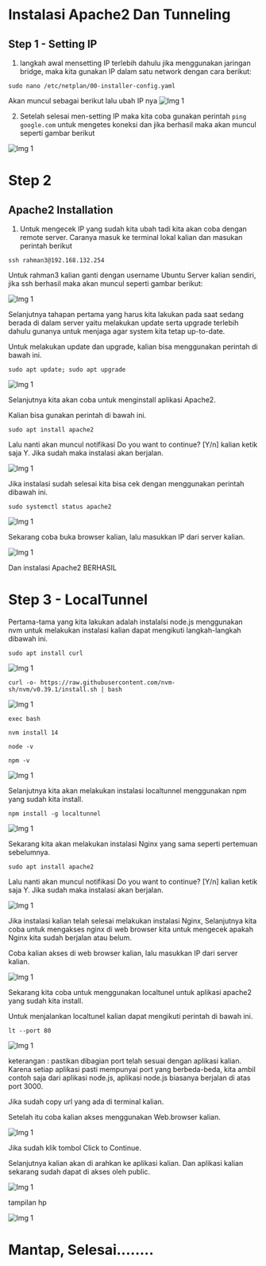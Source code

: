 # Instalasi Apache2 Dan Tunneling

## Step 1 - Setting IP

1. langkah awal mensetting IP terlebih dahulu jika menggunakan jaringan bridge, maka kita gunakan IP dalam satu network dengan cara berikut:

```
sudo nano /etc/netplan/00-installer-config.yaml
```
Akan muncul sebagai berikut lalu ubah IP nya
![Img 1](assets/2.png)

2. Setelah selesai men-setting IP maka kita coba gunakan perintah `ping google.com` untuk mengetes koneksi dan jika berhasil maka akan muncul seperti gambar berikut

![Img 1](assets/3.png)

# Step 2

## Apache2 Installation

1. Untuk mengecek IP yang sudah kita ubah tadi kita akan coba dengan remote server. Caranya masuk ke terminal lokal kalian dan masukan perintah berikut 

```
ssh rahman3@192.168.132.254
```
Untuk rahman3 kalian ganti dengan username Ubuntu Server kalian sendiri, jika ssh berhasil maka akan muncul seperti gambar berikut:

![Img 1](assets/4.png)

Selanjutnya tahapan pertama yang harus kita lakukan pada saat sedang berada di dalam server yaitu melakukan update serta upgrade terlebih dahulu gunanya untuk menjaga agar system kita tetap up-to-date.

Untuk melakukan update dan upgrade, kalian bisa menggunakan perintah di bawah ini.

```
sudo apt update; sudo apt upgrade
```

![Img 1](assets/5.png)

Selanjutnya kita akan coba untuk menginstall aplikasi Apache2.

Kalian bisa gunakan perintah di bawah ini.

```
sudo apt install apache2
```
Lalu nanti akan muncul notifikasi Do you want to continue? [Y/n] kalian ketik saja Y. Jika sudah maka instalasi akan berjalan.

![Img 1](assets/6.png)

Jika instalasi sudah selesai kita bisa cek dengan menggunakan perintah dibawah ini.

```
sudo systemctl status apache2
```

![Img 1](assets/7.png)

Sekarang coba buka browser kalian, lalu masukkan IP dari server kalian.

![Img 1](assets/8.png)

Dan instalasi Apache2 BERHASIL


# Step 3 - LocalTunnel

Pertama-tama yang kita lakukan adalah instalalsi node.js menggunakan nvm untuk melakukan instalasi kalian dapat mengikuti langkah-langkah dibawah ini.

```
sudo apt install curl
```

![Img 1](assets/9.png)

```
curl -o- https://raw.githubusercontent.com/nvm-sh/nvm/v0.39.1/install.sh | bash
```

![Img 1](assets/10.png)

```
exec bash
```

```
nvm install 14
```

```
node -v
```

```
npm -v
```

![Img 1](assets/11.png)



Selanjutnya kita akan melakukan instalasi localtunnel menggunakan npm yang sudah kita install.

```
npm install -g localtunnel
```

![Img 1](assets/12.png)

Sekarang kita akan melakukan instalasi Nginx yang sama seperti pertemuan sebelumnya.

```
sudo apt install apache2
```

Lalu nanti akan muncul notifikasi Do you want to continue? [Y/n] kalian ketik saja Y. Jika sudah maka instalasi akan berjalan.

![Img 1](assets/13.png)

Jika instalasi kalian telah selesai melakukan instalasi Nginx, Selanjutnya kita coba untuk mengakses nginx di web browser kita untuk mengecek apakah Nginx kita sudah berjalan atau belum.

Coba kalian akses di web browser kalian, lalu masukkan IP dari server kalian.

![Img 1](assets/14.png)

Sekarang kita coba untuk menggunakan localtunel untuk aplikasi apache2 yang sudah kita install.

Untuk menjalankan localtunel kalian dapat mengikuti perintah di bawah ini.

```
lt --port 80
```

![Img 1](assets/14.5.png)

keterangan : pastikan dibagian port telah sesuai dengan aplikasi kalian. Karena setiap aplikasi pasti mempunyai port yang berbeda-beda, kita ambil contoh saja dari aplikasi node.js, aplikasi node.js biasanya berjalan di atas port 3000.

Jika sudah copy url yang ada di terminal kalian.

Setelah itu coba kalian akses menggunakan Web.browser kalian.

![Img 1](assets/15.png)

Jika sudah klik tombol Click to Continue.

Selanjutnya kalian akan di arahkan ke aplikasi kalian. Dan aplikasi kalian sekarang sudah dapat di akses oleh public.

![Img 1](assets/16.png)

tampilan hp

![Img 1](assets/17.jpg)


# Mantap, Selesai........
